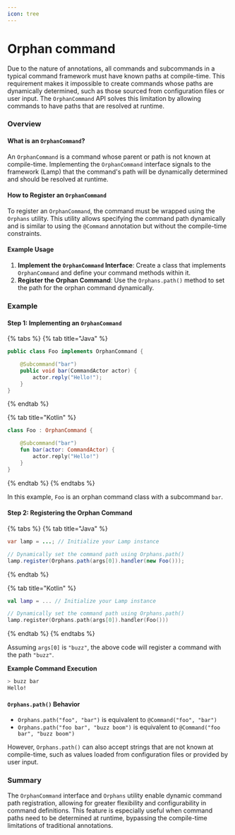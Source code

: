 ```yaml
---
icon: tree
---
```


# Orphan command

Due to the nature of annotations, all commands and subcommands in a typical command framework must have known paths at compile-time. This requirement makes it impossible to create commands whose paths are dynamically determined, such as those sourced from configuration files or user input. The `OrphanCommand` API solves this limitation by allowing commands to have paths that are resolved at runtime.

### Overview

#### What is an `OrphanCommand`?

An `OrphanCommand` is a command whose parent or path is not known at compile-time. Implementing the `OrphanCommand` interface signals to the framework (Lamp) that the command's path will be dynamically determined and should be resolved at runtime.

#### How to Register an `OrphanCommand`

To register an `OrphanCommand`, the command must be wrapped using the `Orphans` utility. This utility allows specifying the command path dynamically and is similar to using the `@Command` annotation but without the compile-time constraints.

#### Example Usage

1. **Implement the `OrphanCommand` Interface**: Create a class that implements `OrphanCommand` and define your command methods within it.
2. **Register the Orphan Command**: Use the `Orphans.path()` method to set the path for the orphan command dynamically.

### Example

#### Step 1: Implementing an `OrphanCommand`

{% tabs %}
{% tab title="Java" %}
```java
public class Foo implements OrphanCommand {

    @Subcommand("bar")
    public void bar(CommandActor actor) {
        actor.reply("Hello!");
    }
}
```
{% endtab %}

{% tab title="Kotlin" %}
```kotlin
class Foo : OrphanCommand {

    @Subcommand("bar")
    fun bar(actor: CommandActor) {
        actor.reply("Hello!")
    }
}
```
{% endtab %}
{% endtabs %}

In this example, `Foo` is an orphan command class with a subcommand `bar`.

#### Step 2: Registering the Orphan Command

{% tabs %}
{% tab title="Java" %}
```java
var lamp = ...; // Initialize your Lamp instance

// Dynamically set the command path using Orphans.path()
lamp.register(Orphans.path(args[0]).handler(new Foo()));
```
{% endtab %}

{% tab title="Kotlin" %}
```kotlin
val lamp = ... // Initialize your Lamp instance

// Dynamically set the command path using Orphans.path()
lamp.register(Orphans.path(args[0]).handler(Foo()))
```
{% endtab %}
{% endtabs %}

Assuming `args[0]` is `"buzz"`, the above code will register a command with the path `"buzz"`.

**Example Command Execution**

```sh
> buzz bar
Hello!
```

#### `Orphans.path()` Behavior

* `Orphans.path("foo", "bar")` is equivalent to `@Command("foo", "bar")`
* `Orphans.path("foo bar", "buzz boom")` is equivalent to `@Command("foo bar", "buzz boom")`

However, `Orphans.path()` can also accept strings that are not known at compile-time, such as values loaded from configuration files or provided by user input.

### Summary

The `OrphanCommand` interface and `Orphans` utility enable dynamic command path registration, allowing for greater flexibility and configurability in command definitions. This feature is especially useful when command paths need to be determined at runtime, bypassing the compile-time limitations of traditional annotations.
